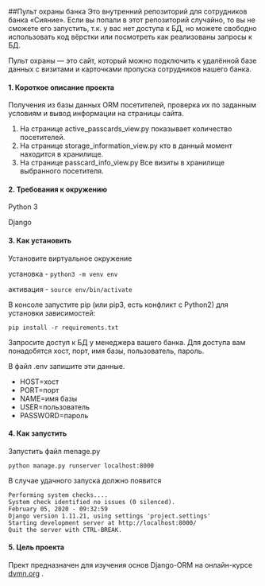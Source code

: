 
##Пульт охраны банка
Это внутренний репозиторий для сотрудников банка «Сияние». Если вы попали в этот репозиторий случайно, то вы не сможете его запустить, т.к. у вас нет доступа к БД, но можете свободно использовать код вёрстки или посмотреть как реализованы запросы к БД.

Пульт охраны — это сайт, который можно подключить к удалённой базе данных с визитами и карточками пропуска сотрудников нашего банка.

#### 1. Короткое описание проекта

Получения из базы данных ORM посетителей, проверка их по заданным условиям и вывод информации на страницы сайта.
1. На странице active_passcards_view.py показывает количество посетителей.
2. На странице storage_information_view.py кто в данный момент находится в хранилище.
3. На странице passcard_info_view.py Все визиты в хранилище выбранного посетителя.

#### 2. Требования к окружению
Python 3

Django

#### 3. Как установить

Установите виртуальное окружение

установка - `python3 -m venv env`

активация - `source env/bin/activate`

В консоле запустите pip (или pip3, есть конфликт с Python2) для установки зависимостей:

` pip install -r requirements.txt `

Запросите доступ к БД у менеджера вашего банка. Для доступа вам понадобятся 
хост, порт, имя базы, пользователь, пароль.

В файл .env запишите эти данные.

- HOST=хост
- PORT=порт
- NAME=имя базы
- USER=пользователь
- PASSWORD=пароль



#### 4. Как запустить

Запустить файл menage.py

```python manage.py runserver localhost:8000```

В случае удачного запуска должно появится

```
Performing system checks....
System check identified no issues (0 silenced).
February 05, 2020 - 09:32:59
Django version 1.11.21, using settings 'project.settings'
Starting development server at http://localhost:8000/
Quit the server with CTRL-BREAK.
```

#### 5. Цель проекта
Прект предназначен для изучения основ Django-ORM на онлайн-курсе [dvmn.org](https://dvmn.org/) .

